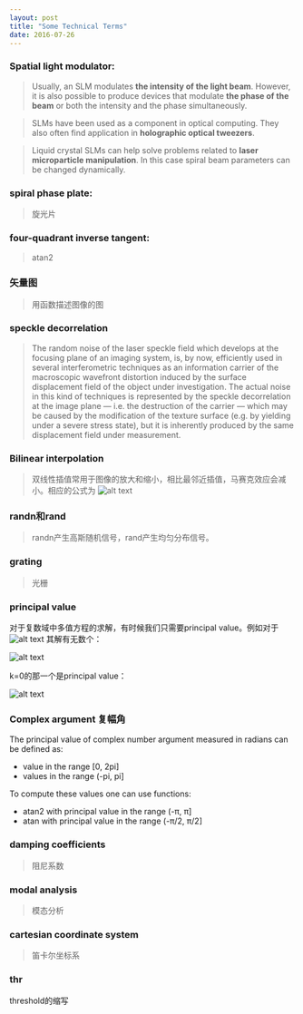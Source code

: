 ```yaml
---
layout: post
title: "Some Technical Terms"
date: 2016-07-26
---
```


### Spatial light modulator:

> Usually, an SLM modulates **the intensity of the light beam**. However, it is also possible to produce devices that modulate **the phase of the beam** or both the intensity and the phase simultaneously.

> SLMs have been used as a component in optical computing. They also often find application in **holographic optical tweezers**.

>Liquid crystal SLMs can help solve problems related to **laser microparticle manipulation**. In this case spiral beam parameters can be changed dynamically.

### spiral phase plate:

>旋光片

### four-quadrant inverse tangent:

>atan2

### 矢量图

>用函数描述图像的图

### speckle decorrelation

>The random noise of the laser speckle field which develops at the focusing plane of an imaging system, is, by now, efficiently used in several interferometric techniques as an information carrier of the macroscopic wavefront distortion induced by the surface displacement field of the object under investigation. The actual noise in this kind of techniques is represented by the speckle decorrelation at the image plane — i.e. the destruction of the carrier — which may be caused by the modification of the texture surface (e.g. by yielding under a severe stress state), but it is inherently produced by the same displacement field under measurement.

### Bilinear interpolation

>双线性插值常用于图像的放大和缩小，相比最邻近插值，马赛克效应会减小。相应的公式为
![alt text](https://heaohan.github.io/files/2016-08-02_100647.jpg)

### randn和rand

>randn产生高斯随机信号，rand产生均匀分布信号。

### grating

>光栅

### principal value

对于复数域中多值方程的求解，有时候我们只需要principal value。例如对于
![alt text](https://heaohan.github.io/files/2016-08-03_141610.jpg)
其解有无数个：

![alt text](https://heaohan.github.io/files/2016-08-03_141716.jpg)

k=0的那一个是principal value：

![alt text](https://heaohan.github.io/files/2016-08-03_142830.jpg)

### Complex argument 复幅角

The principal value of complex number argument measured in radians can be defined as:

- value in the range [0, 2pi]
- values in the range (-pi, pi]

To compute these values one can use functions:

- atan2 with principal value in the range (-π, π]
- atan with principal value in the range (-π/2, π/2]

### damping coefficients

>阻尼系数

### modal analysis

>模态分析

### cartesian coordinate system

>笛卡尔坐标系

### thr
threshold的缩写